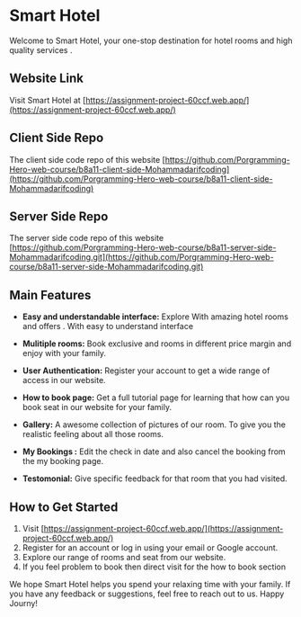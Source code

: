 # Smart Hotel

Welcome to Smart Hotel, your one-stop destination for hotel rooms and high quality services .

## Website Link

Visit Smart Hotel at [https://assignment-project-60ccf.web.app/](https://assignment-project-60ccf.web.app/)


## Client Side Repo 

The client side code repo of this website [https://github.com/Porgramming-Hero-web-course/b8a11-client-side-Mohammadarifcoding](https://github.com/Porgramming-Hero-web-course/b8a11-client-side-Mohammadarifcoding)


## Server Side Repo

The server side code repo of this website [https://github.com/Porgramming-Hero-web-course/b8a11-server-side-Mohammadarifcoding.git](https://github.com/Porgramming-Hero-web-course/b8a11-server-side-Mohammadarifcoding.git)



## Main Features

- **Easy and understandable interface:** Explore With amazing hotel rooms and offers . With easy to understand interface

- **Mulitiple rooms:** Book exclusive and rooms in different price margin and enjoy with your family.

- **User Authentication:** Register your account to get a wide range of access in our website.

- **How to book page:** Get a full tutorial page for learning that how can you book seat in our website for your family.

- **Gallery:** A awesome collection of pictures of our room. To give you the realistic feeling about all those  rooms.

- **My Bookings :** Edit the check in date and also cancel the booking from the my booking page.

- **Testomonial:** Give specific feedback for that room that you had visited.


## How to Get Started

1. Visit [https://assignment-project-60ccf.web.app/](https://assignment-project-60ccf.web.app/)
2. Register for an account or log in using your email or Google account.
3. Explore our range of rooms and seat from our  website.
4. If you feel problem to book then direct visit for the how to book section

We hope Smart Hotel helps you spend your relaxing time with your family. If you have any feedback or suggestions, feel free to reach out to us. Happy Journy!